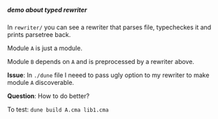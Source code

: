 ##### demo about typed rewriter

In `rewriter/` you can see a rewriter that parses file, typecheckes it and prints parsetree back.

Module `A` is just a module.

Module `B` depends on `A` and is preprocessed by a rewriter above.

**Issue**: In `./dune` file I neeed to pass ugly option to my rewriter to make module `A` discoverable.

**Question**: How to do better?

To test: `dune build A.cma lib1.cma`
